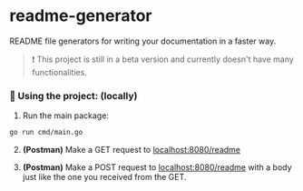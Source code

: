 # readme-generator 
README file generators for writing your documentation in a faster way.

> ❗️ This project is still in a beta version and currently doesn't have many functionalities.

### 🚀 Using the project: (locally)
1. Run the main package:
```bash
go run cmd/main.go
```

2. **(Postman)** Make a GET request to [localhost:8080/readme](localhost:8080/readme) 

3. **(Postman)** Make a POST request to [localhost:8080/readme](localhost:8080/readme) with a body just like the one you received from the GET.
